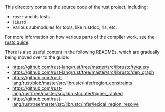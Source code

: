 This directory contains the source code of the rust project, including:
- `rustc` and its tests
- `libstd`
- Various submodules for tools, like rustdoc, rls, etc.

For more information on how various parts of the compiler work, see the [rustc guide].

There is also useful content in the following READMEs, which are gradually being moved over to the guide:
- https://github.com/rust-lang/rust/tree/master/src/librustc/ty/query
- https://github.com/rust-lang/rust/tree/master/src/librustc/dep_graph
- https://github.com/rust-lang/rust/blob/master/src/librustc/infer/region_constraints
- https://github.com/rust-lang/rust/tree/master/src/librustc/infer/higher_ranked
- https://github.com/rust-lang/rust/tree/master/src/librustc/infer/lexical_region_resolve

[rustc guide]: https://rust-lang-nursery.github.io/rustc-guide/about-this-guide.html
